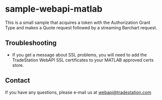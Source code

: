 # sample-webapi-matlab

This is a small sample that acquires a token with the Authorization Grant Type and makes a Quote request followed by a streaming Barchart request.

## Troubleshooting

- If you get a message about SSL problems, you will need to add the TradeStation WebAPI SSL certificates to your MATLAB approved certs store.

## Contact

If you have any questions, please e-mail us at webapi@tradestation.com
